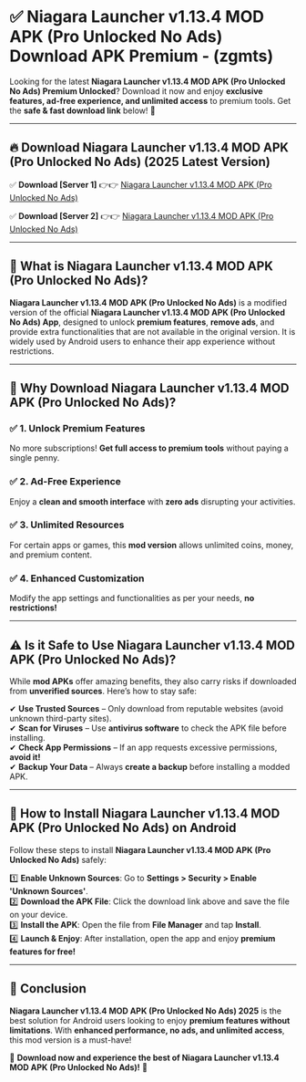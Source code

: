
# ✅ Niagara Launcher v1.13.4 MOD APK (Pro Unlocked No Ads) Download APK Premium -  (zgmts) 

Looking for the latest **Niagara Launcher v1.13.4 MOD APK (Pro Unlocked No Ads) Premium Unlocked**? Download it now and enjoy **exclusive features, ad-free experience, and unlimited access** to premium tools. Get the **safe & fast download link** below! 🚀

---

## 🔥 Download Niagara Launcher v1.13.4 MOD APK (Pro Unlocked No Ads) (2025 Latest Version)

✅ **Download [Server 1]** 👉👉 [Niagara Launcher v1.13.4 MOD APK (Pro Unlocked No Ads) ](https://apkcomod.com?title=Niagara_Launcher_v1.13.4_MOD_APK_(Pro_Unlocked_No_Ads))  

✅ **Download [Server 2]** 👉👉 [Niagara Launcher v1.13.4 MOD APK (Pro Unlocked No Ads) ](https://apkcomod.com?title=Niagara_Launcher_v1.13.4_MOD_APK_(Pro_Unlocked_No_Ads))  


---

## 📌 What is Niagara Launcher v1.13.4 MOD APK (Pro Unlocked No Ads)?

**Niagara Launcher v1.13.4 MOD APK (Pro Unlocked No Ads)** is a modified version of the official **Niagara Launcher v1.13.4 MOD APK (Pro Unlocked No Ads) App**, designed to unlock **premium features**, **remove ads**, and provide extra functionalities that are not available in the original version. It is widely used by Android users to enhance their app experience without restrictions.

---

## 🌟 Why Download Niagara Launcher v1.13.4 MOD APK (Pro Unlocked No Ads)?

### ✅ 1. Unlock Premium Features
No more subscriptions! **Get full access to premium tools** without paying a single penny.

### ✅ 2. Ad-Free Experience
Enjoy a **clean and smooth interface** with **zero ads** disrupting your activities.

### ✅ 3. Unlimited Resources
For certain apps or games, this **mod version** allows unlimited coins, money, and premium content.

### ✅ 4. Enhanced Customization
Modify the app settings and functionalities as per your needs, **no restrictions!**

---

## ⚠️ Is it Safe to Use Niagara Launcher v1.13.4 MOD APK (Pro Unlocked No Ads)?

While **mod APKs** offer amazing benefits, they also carry risks if downloaded from **unverified sources**. Here’s how to stay safe:

✔ **Use Trusted Sources** – Only download from reputable websites (avoid unknown third-party sites).  
✔ **Scan for Viruses** – Use **antivirus software** to check the APK file before installing.  
✔ **Check App Permissions** – If an app requests excessive permissions, **avoid it!**  
✔ **Backup Your Data** – Always **create a backup** before installing a modded APK.

---

## 📲 How to Install Niagara Launcher v1.13.4 MOD APK (Pro Unlocked No Ads) on Android

Follow these steps to install **Niagara Launcher v1.13.4 MOD APK (Pro Unlocked No Ads)** safely:

1️⃣ **Enable Unknown Sources**: Go to **Settings > Security > Enable 'Unknown Sources'**.  
2️⃣ **Download the APK File**: Click the download link above and save the file on your device.  
3️⃣ **Install the APK**: Open the file from **File Manager** and tap **Install**.  
4️⃣ **Launch & Enjoy**: After installation, open the app and enjoy **premium features for free!**

---

## 🚀 Conclusion

**Niagara Launcher v1.13.4 MOD APK (Pro Unlocked No Ads) 2025** is the best solution for Android users looking to enjoy **premium features without limitations**. With **enhanced performance, no ads, and unlimited access**, this mod version is a must-have!

🔻 **Download now and experience the best of Niagara Launcher v1.13.4 MOD APK (Pro Unlocked No Ads)!** 🔻

